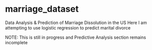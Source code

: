 # marriage_dataset
Data Analysis &amp; Prediction of Marriage Dissolution in the US
Here I am attempting to use logistic regression to predict marital divorce

NOTE: This is still in progress and Predictive Analysis section remains incomplete
